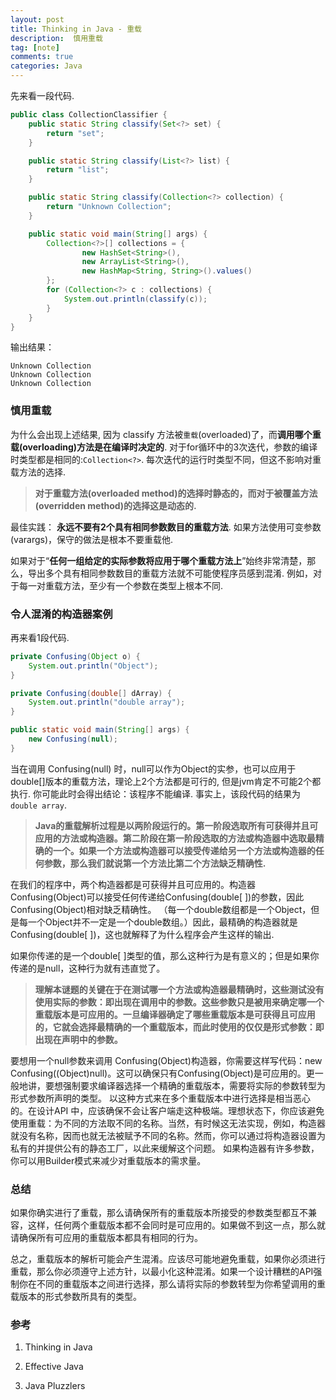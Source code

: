```yaml
---
layout: post
title: Thinking in Java - 重载
description:  慎用重载
tag: [note]
comments: true
categories: Java
---
```


先来看一段代码.

```java
public class CollectionClassifier {
    public static String classify(Set<?> set) {
        return "set";
    }

    public static String classify(List<?> list) {
        return "list";
    }

    public static String classify(Collection<?> collection) {
        return "Unknown Collection";
    }

    public static void main(String[] args) {
        Collection<?>[] collections = {
                new HashSet<String>(),
                new ArrayList<String>(),
                new HashMap<String, String>().values()
        };
        for (Collection<?> c : collections) {
            System.out.println(classify(c));
        }
    }
}
```

<!-- more -->

输出结果：

```
Unknown Collection
Unknown Collection
Unknown Collection
```

### 慎用重载

为什么会出现上述结果, 因为 classify 方法被`重载`(overloaded)了，而**调用哪个重载(overloading)方法是在编译时决定的**.
对于for循环中的3次迭代，参数的编译时类型都是相同的:`Collection<?>`. 每次迭代的运行时类型不同，但这不影响对重载方法的选择. 

> **对于重载方法(overloaded method)的选择时静态的，而对于被覆盖方法(overridden method)的选择这是动态的.**

最佳实践： **永远不要有2个具有相同参数数目的重载方法**. 如果方法使用可变参数(varargs)，保守的做法是根本不要重载他.

如果对于“**任何一组给定的实际参数将应用于哪个重载方法上**”始终非常清楚，那么，导出多个具有相同参数数目的重载方法就不可能使程序员感到混淆.
例如，对于每一对重载方法，至少有一个参数在类型上根本不同.

### 令人混淆的构造器案例

再来看1段代码.

```java
private Confusing(Object o) {
    System.out.println("Object");
}

private Confusing(double[] dArray) {
    System.out.println("double array");
}

public static void main(String[] args) {
    new Confusing(null);
}
```

当在调用 Confusing(null) 时，null可以作为Object的实参，也可以应用于double[]版本的重载方法，理论上2个方法都是可行的, 但是jvm肯定不可能2个都执行.
你可能此时会得出结论：该程序不能编译. 事实上，该段代码的结果为`double array`.

> **Java的重载解析过程是以两阶段运行的。第一阶段选取所有可获得并且可应用的方法或构造器。第二阶段在第一阶段选取的方法或构造器中选取最精确的一个。如果一个方法或构造器可以接受传递给另一个方法或构造器的任何参数，那么我们就说第一个方法比第二个方法缺乏精确性.**

在我们的程序中，两个构造器都是可获得并且可应用的。构造器Confusing(Object)可以接受任何传递给Confusing(double[ ])的参数，因此Confusing(Object)相对缺乏精确性。
（每一个double数组都是一个Object，但是每一个Object并不一定是一个double数组。）因此，最精确的构造器就是Confusing(double[ ])，这也就解释了为什么程序会产生这样的输出.

如果你传递的是一个double[ ]类型的值，那么这种行为是有意义的；但是如果你传递的是null，这种行为就有违直觉了。

> **理解本谜题的关键在于在测试哪一个方法或构造器最精确时，这些测试没有使用实际的参数：即出现在调用中的参数。这些参数只是被用来确定哪一个重载版本是可应用的。一旦编译器确定了哪些重载版本是可获得且可应用的，它就会选择最精确的一个重载版本，而此时使用的仅仅是形式参数：即出现在声明中的参数。**

要想用一个null参数来调用 Confusing(Object)构造器，你需要这样写代码：new Confusing((Object)null)。这可以确保只有Confusing(Object)是可应用的。更一般地讲，要想强制要求编译器选择一个精确的重载版本，需要将实际的参数转型为形式参数所声明的类型。
以这种方式来在多个重载版本中进行选择是相当恶心的。在设计API 中，应该确保不会让客户端走这种极端。理想状态下，你应该避免使用重载：为不同的方法取不同的名称。当然，有时候这无法实现，例如，构造器就没有名称，因而也就无法被赋予不同的名称。然而，你可以通过将构造器设置为私有的并提供公有的静态工厂，以此来缓解这个问题。
如果构造器有许多参数，你可以用Builder模式来减少对重载版本的需求量。


### 总结

如果你确实进行了重载，那么请确保所有的重载版本所接受的参数类型都互不兼容，这样，任何两个重载版本都不会同时是可应用的。如果做不到这一点，那么就请确保所有可应用的重载版本都具有相同的行为。

总之，重载版本的解析可能会产生混淆。应该尽可能地避免重载，如果你必须进行重载，那么你必须遵守上述方针，以最小化这种混淆。如果一个设计糟糕的API强制你在不同的重载版本之间进行选择，那么请将实际的参数转型为你希望调用的重载版本的形式参数所具有的类型。

### 参考

1. Thinking in Java

2. Effective Java

3. Java Pluzzlers


